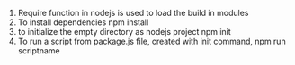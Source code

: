 1. Require function in nodejs is used to load the build in modules
2. To install dependencies
npm install
3. to initialize the empty directory as nodejs project
npm init
4. To run a script from package.js file, created with init command, 
npm run scriptname
